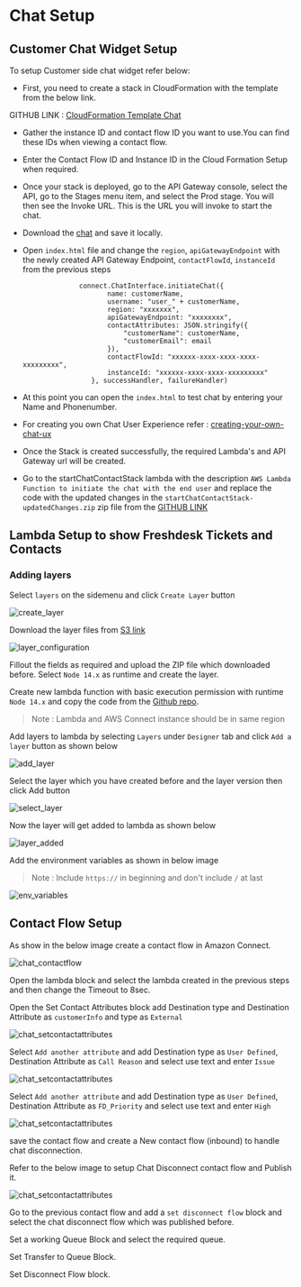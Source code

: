 # Chat Setup
## Customer Chat Widget Setup 

To setup Customer side chat widget refer below: 

 - First, you need to create a stack in CloudFormation with the template from the below link.

GITHUB LINK : <a href="https://github.com/Sandeza/AmazonConnectPRO-Installations/blob/master/chat/chat-stack/chat-cloudformation-template">CloudFormation Template Chat</a>
 - Gather the instance ID and contact flow ID you want to use.You can find these IDs when viewing a contact flow.
  
 - Enter the Contact Flow ID and Instance ID in the Cloud Formation Setup when required. 
 
 - Once your stack is deployed, go to the API Gateway console, select the API, go to the Stages menu item, and select the Prod stage. You will then see the Invoke URL. This is the URL you will invoke to start the chat.
  
 
 - Download the <a href="https://github.com/Sandeza/AmazonConnectPRO-Installations/tree/master/chat">chat</a> and save it locally.
 - Open `index.html` file and change the `region`, `apiGatewayEndpoint` with the newly created API Gateway Endpoint, `contactFlowId`, `instanceId` from the previous steps
  
                     connect.ChatInterface.initiateChat({
                            name: customerName,
                            username: "user_" + customerName,
                            region: "xxxxxxx",
                            apiGatewayEndpoint: "xxxxxxxx",
                            contactAttributes: JSON.stringify({
                                "customerName": customerName,
                                "customerEmail": email
                            }),
                            contactFlowId: "xxxxxx-xxxx-xxxx-xxxx-xxxxxxxxx",
                            instanceId: "xxxxxx-xxxx-xxxx-xxxxxxxxx"
                        }, successHandler, failureHandler)

 - At this point you can open the `index.html` to test chat by entering your Name and Phonenumber.
 - For creating you own Chat User Experience refer : <a href="https://github.com/amazon-connect/amazon-connect-chat-ui-examples/tree/master/cloudformationTemplates/startChatContactAPI#creating-your-own-chat-ux">creating-your-own-chat-ux</a> 


 - Once the Stack is created successfully, the required Lambda's and API Gateway url will be created.

 - Go to the startChatContactStack lambda with the description `AWS Lambda Function to initiate the chat with the end user` and replace the code with the updated changes in the `startChatContactStack-updatedChanges.zip` zip file  from the <a href="https://github.com/Sandeza/AmazonConnectPRO-Installations/tree/master/chat/lambda">GITHUB LINK</a>


## Lambda Setup to show Freshdesk Tickets and Contacts 

### Adding layers

Select `layers` on the sidemenu and click `Create Layer` button

![create_layer](/images/create_layer.png)

Download the layer files from <a href="https://lambda-layers-1h8d3.s3.ap-south-1.amazonaws.com/freshdesk-integration-layer.zip" target="_blank">S3 link</a>

![layer_configuration](/images/layer_configuration.png)

Fillout the fields as required and upload the ZIP file which downloaded before. Select `Node 14.x` as runtime and create the layer.

Create new lambda function with basic execution permission with runtime `Node 14.x`  and copy the code from the <a href="https://github.com/Sandeza/AmazonConnectPRO-Installations/blob/master/chat/lambda" target="_blank">Github repo</a>.

> Note : Lambda and AWS Connect instance should be in same region

Add layers to lambda by selecting `Layers` under `Designer` tab and click `Add a layer` button as shown below

![add_layer](/images/add_layer.png)

Select the layer which you have created before and the layer version then click Add button

![select_layer](/images/select_layer.png)

Now the layer will get added to lambda as shown below

![layer_added](/images/layer_added.png)

Add the environment variables as shown in below image

> Note : Include `https://` in beginning and don't include `/` at last

![env_variables](/images/env_variables.png)


## Contact Flow Setup

As show in the below image create a contact flow in Amazon Connect. 

![chat_contactflow](/images/chat_contactflow.png)

Open the lambda block and select the lambda created in the previous steps and then change the Timeout to 8sec.

Open the Set Contact Attributes block add Destination type and Destination Attribute as `customerInfo` and type as `External`

![chat_setcontactattributes](/images/chat_contactattributes_customerinfo.png)

Select `Add another attribute` and add Destination type as `User Defined`, Destination Attribute as `Call Reason` and select use text and enter `Issue`

![chat_setcontactattributes](/images/chat_contactattributes_reason.png)

Select `Add another attribute` and add Destination type as `User Defined`, Destination Attribute as `FD_Priority` and select use text and enter `High`

![chat_setcontactattributes](/images/chat_contactattributes_priority.png)

save the contact flow and create a New contact flow (inbound) to handle chat disconnection.

Refer to the below image to setup Chat Disconnect contact flow and Publish it.  

![chat_setcontactattributes](/images/chat_disconnectflow.png)

Go to the previous contact flow and add a `set disconnect flow` block and select the chat disconnect flow which was published before. 

Set a working Queue Block and select the required queue.

Set Transfer to Queue Block.

Set Disconnect Flow block. 



  




